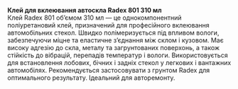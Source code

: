**Клей для вклеювання автоскла Radex 801 310 мл**  
Клей Radex 801 об’ємом 310 мл — це однокомпонентний поліуретановий клей, призначений для професійного вклеювання автомобільних стекол. Швидко полімеризується під впливом вологи, забезпечуючи міцне та еластичне з’єднання між склом і кузовом. Має високу адгезію до скла, металу та загрунтованих поверхонь, а також стійкість до вібрацій, перепадів температур і вологи. Використовується для встановлення лобових, бічних і задніх стекол у легкових і вантажних автомобілях. Рекомендується застосовувати з грунтом Radex для оптимального результату. Ідеальний для авторемонту.

